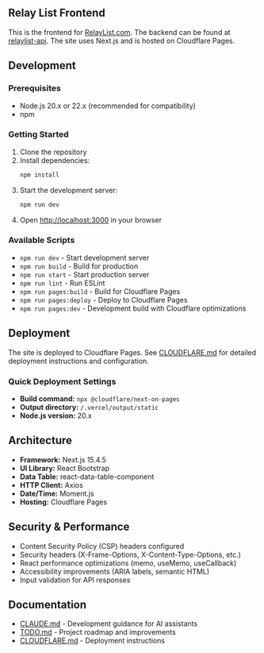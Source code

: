 ## Relay List Frontend

This is the frontend for [RelayList.com](https://relaylist.com). The backend can be found at [relaylist-api](https://github.com/mlapida/relaylist-api). The site uses Next.js and is hosted on Cloudflare Pages.

## Development

### Prerequisites
- Node.js 20.x or 22.x (recommended for compatibility)
- npm

### Getting Started

1. Clone the repository
2. Install dependencies:
   ```bash
   npm install
   ```
3. Start the development server:
   ```bash
   npm run dev
   ```
4. Open [http://localhost:3000](http://localhost:3000) in your browser

### Available Scripts

- `npm run dev` - Start development server
- `npm run build` - Build for production
- `npm run start` - Start production server
- `npm run lint` - Run ESLint
- `npm run pages:build` - Build for Cloudflare Pages
- `npm run pages:deploy` - Deploy to Cloudflare Pages
- `npm run pages:dev` - Development build with Cloudflare optimizations

## Deployment

The site is deployed to Cloudflare Pages. See [CLOUDFLARE.md](./CLOUDFLARE.md) for detailed deployment instructions and configuration.

### Quick Deployment Settings
- **Build command:** `npx @cloudflare/next-on-pages`
- **Output directory:** `/.vercel/output/static`
- **Node.js version:** 20.x

## Architecture

- **Framework:** Next.js 15.4.5
- **UI Library:** React Bootstrap
- **Data Table:** react-data-table-component
- **HTTP Client:** Axios
- **Date/Time:** Moment.js
- **Hosting:** Cloudflare Pages

## Security & Performance

- Content Security Policy (CSP) headers configured
- Security headers (X-Frame-Options, X-Content-Type-Options, etc.)
- React performance optimizations (memo, useMemo, useCallback)
- Accessibility improvements (ARIA labels, semantic HTML)
- Input validation for API responses

## Documentation

- [CLAUDE.md](./CLAUDE.md) - Development guidance for AI assistants
- [TODO.md](./TODO.md) - Project roadmap and improvements
- [CLOUDFLARE.md](./CLOUDFLARE.md) - Deployment instructions